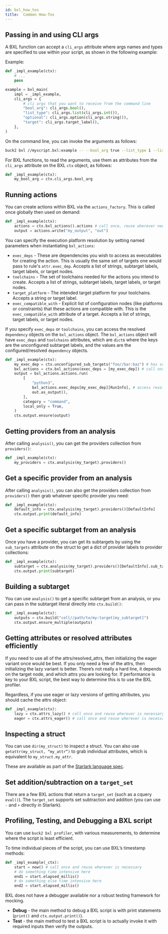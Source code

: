 ```yaml
---
id: bxl_how_tos
title:  Common How-Tos
---
```


## Passing in and using CLI args

A BXL function can accept a `cli_args` attribute where args names and types are specified to use within your script, as shown in the following example:

Example:

```python
def _impl_example(ctx):
    # ...
    pass

example = bxl_main(
    impl = _impl_example,
    cli_args = {
        # cli args that you want to receive from the command line
        "bool_arg": cli_args.bool(),
        "list_type": cli_args.list(cli_args.int()),
        "optional": cli_args.option(cli_args.string()),
        "target": cli_args.target_label(),
    },
)
```

On the command line, you can invoke the arguments as follows:

```sh
buck2 bxl //myscript.bxl:example -- --bool_arg true --list_type 1 --list_type 2 --target //foo:bar
```

For BXL functions, to read the arguments, use them as attributes from the `cli_args` attribute on the BXL `ctx` object, as follows:

```python
def _impl_example(ctx):
    my_bool_arg = ctx.cli_args.bool_arg
```

## Running actions

You can create actions within BXL via the `actions_factory`. This is called once globally then used on demand:

```python
def _impl_example(ctx):
    actions = ctx.bxl_actions().actions # call once, reuse wherever needed
    output = actions.write("my_output", "out")
```

You can specify the execution platform resolution by setting named parameters when instantiating `bxl_actions`:
* `exec_deps` - These are dependencies you wish to access as executables for creating the action. This is usually the same set of targets one would pass to rule's `attr.exec_dep`. Accepts a list of strings, subtarget labels, target labels, or target nodes.
* `toolchains` - The set of toolchains needed for the actions you intend to create. Accepts a list of strings, subtarget labels, target labels, or target nodes.
* `target_platform` - The intended target platform for your toolchains. Accepts a string or target label.
* `exec_compatible_with` - Explicit list of configuration nodes (like platforms or constraints) that these actions are compatible with. This is the `exec_compatible_with` attribute of a target. Accepts a list of strings, target labels, or target nodes.

If you specify `exec_deps` or `toolchains`, you can access the resolved `dependency` objects on the `bxl_actions` object. The `bxl_actions` object will have `exec_deps` and `toolchains` attributes, which are `dict`s where the keys are the unconfigured subtarget labels, and the values are the configured/resolved `dependency` objects.

```python
def _impl_example(ctx):
    my_exec_dep = ctx.unconfigured_sub_targets("foo//bar:baz") # has some provider that you would use in the action
    bxl_actions = ctx.bxl_actions(exec_deps = [my_exec_dep]) # call once, reuse wherever needed
    output = bxl_actions.actions.run(
        [
            "python3",
            bxl_actions.exec_deps[my_exec_dep][RunInfo], # access resolved exec_deps on the `bxl_actions`
            out.as_output(),
        ],
        category = "command",
        local_only = True,
    )
    ctx.output.ensure(output)
```

## Getting providers from an analysis

After calling `analysis()`, you can get the providers collection from `providers()`:

```python
def _impl_example(ctx):
    my_providers = ctx.analysis(my_target).providers()
```

## Get a specific provider from an analysis

After calling `analysis()`, you can also get the providers collection from `providers()` then grab whatever specific provider you need:

```python
def _impl_example(ctx):
    default_info = ctx.analysis(my_target).providers()[DefaultInfo]
    ctx.output.print(default_info)
```

## Get a specific subtarget from an analysis

Once you have a provider, you can get its subtargets by using the `sub_targets` attribute on the struct to get a dict of provider labels to provider collections:

```python
def _impl_example(ctx):
    subtarget = ctx.analysis(my_target).providers()[DefaultInfo].sub_targets[“my_subtarget”]
    ctx.output.print(subtarget)
```

## Building a subtarget

You can use `analysis()` to get a specific subtarget from an analysis, or you can pass in the subtarget literal directly into `ctx.build()`:

```python
def _impl_example(ctx):
    outputs = ctx.build("cell//path/to/my:target[my_subtarget]")
    ctx.output.ensure_multiple(outputs)
```

## Getting attributes or resolved attributes efficiently

If you need to use all of the attrs/resolved_attrs, then initializing the eager variant once would be best. If you only need a few of the attrs, then initializing the lazy variant is better. There’s not really a hard line, it depends on the target node, and which attrs you are looking for. If performance is key to your BXL script, the best way to determine this is to use the BXL profiler.

Regardless, if you use eager or lazy versions of getting attributes, you should cache the attrs object:

```python
def _impl_example(ctx):
    lazy = ctx.attrs_lazy() # call once and reuse wherever is necessary
    eager = ctx.attrs_eager() # call once and reuse wherever is necessary
```

## Inspecting a struct

You can use `dir(my_struct)` to inspect a struct. You can also use `getattr(my_struct, “my_attr”)` to grab individual attributes, which is equivalent to `my_struct.my_attr`.

These are available as part of the [Starlark language spec](https://github.com/google/skylark/blob/a0e5de7e63b47e716cca7226662a4c95d47bf873/doc/spec.md#dir).

## Set addition/subtraction on a `target_set`

There are a few BXL actions that return a `target_set` (such as a cquery `eval()`). The `target_set` supports set subtraction and addition (you can use `-` and `+` directly in Starlark).

## Profiling, Testing, and Debugging a BXL script

You can use `buck2 bxl profiler`, with various measurements, to determine where the script is least efficient.

To time individual pieces of the script, you can use BXL’s timestamp methods:

```python
def _impl_example(_ctx):
    start = now() # call once and reuse wherever is necessary
    # do something time intensive here
    end1 = start.elapsed_millis()
    # do something else time intensive here
    end2 = start.elapsed_millis()
```

BXL does not have a debugger available nor a robust testing framework for mocking.

* **Debug** - the main method to debug a BXL script is with print statements (`print()` and `ctx.output.print()`).
* **Test** - the main method to test a BXL script is to actually invoke it with required inputs then verify the outputs.
